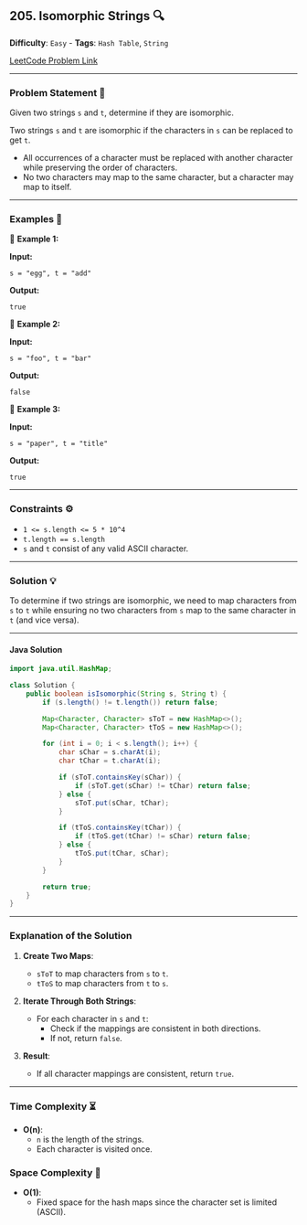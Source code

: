 ## 205. Isomorphic Strings 🔍

**Difficulty**: `Easy` - **Tags**: `Hash Table`, `String`

[LeetCode Problem Link](https://leetcode.com/problems/isomorphic-strings/)

---

### Problem Statement 📜

Given two strings `s` and `t`, determine if they are isomorphic.

Two strings `s` and `t` are isomorphic if the characters in `s` can be replaced to get `t`.

- All occurrences of a character must be replaced with another character while preserving the order of characters.
- No two characters may map to the same character, but a character may map to itself.

---

### Examples 🌟

🔹 **Example 1:**

**Input:**
```plaintext
s = "egg", t = "add"
```

**Output:**
```plaintext
true
```

🔹 **Example 2:**

**Input:**
```plaintext
s = "foo", t = "bar"
```

**Output:**
```plaintext
false
```

🔹 **Example 3:**

**Input:**
```plaintext
s = "paper", t = "title"
```

**Output:**
```plaintext
true
```

---

### Constraints ⚙️

- `1 <= s.length <= 5 * 10^4`
- `t.length == s.length`
- `s` and `t` consist of any valid ASCII character.

---

### Solution 💡

To determine if two strings are isomorphic, we need to map characters from `s` to `t` while ensuring no two characters from `s` map to the same character in `t` (and vice versa).

---

#### Java Solution

```java
import java.util.HashMap;

class Solution {
    public boolean isIsomorphic(String s, String t) {
        if (s.length() != t.length()) return false;

        Map<Character, Character> sToT = new HashMap<>();
        Map<Character, Character> tToS = new HashMap<>();

        for (int i = 0; i < s.length(); i++) {
            char sChar = s.charAt(i);
            char tChar = t.charAt(i);

            if (sToT.containsKey(sChar)) {
                if (sToT.get(sChar) != tChar) return false;
            } else {
                sToT.put(sChar, tChar);
            }

            if (tToS.containsKey(tChar)) {
                if (tToS.get(tChar) != sChar) return false;
            } else {
                tToS.put(tChar, sChar);
            }
        }

        return true;
    }
}
```

---

### Explanation of the Solution

1. **Create Two Maps**:
   - `sToT` to map characters from `s` to `t`.
   - `tToS` to map characters from `t` to `s`.

2. **Iterate Through Both Strings**:
   - For each character in `s` and `t`:
     - Check if the mappings are consistent in both directions.
     - If not, return `false`.

3. **Result**:
   - If all character mappings are consistent, return `true`.

---

### Time Complexity ⏳

- **O(n)**:
  - `n` is the length of the strings.
  - Each character is visited once.

### Space Complexity 💾

- **O(1)**:
  - Fixed space for the hash maps since the character set is limited (ASCII).